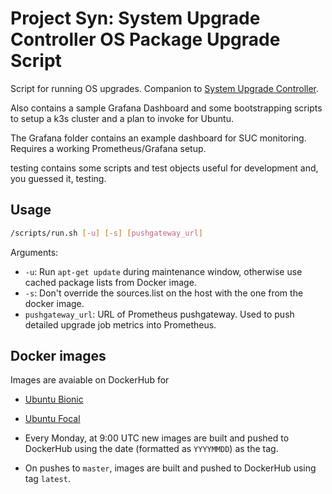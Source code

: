 # Project Syn: System Upgrade Controller OS Package Upgrade Script

Script for running OS upgrades. Companion to [System Upgrade Controller](https://github.com/rancher/system-upgrade-controller/).

Also contains a sample Grafana Dashboard and some bootstrapping scripts to setup a k3s cluster and a plan to invoke for Ubuntu.

The Grafana folder contains an example dashboard for SUC monitoring. Requires a working Prometheus/Grafana setup.

testing contains some scripts and test objects useful for development and, you guessed it, testing.

## Usage

```bash
/scripts/run.sh [-u] [-s] [pushgateway_url]
```

Arguments:
* `-u`: Run `apt-get update` during maintenance window, otherwise use cached package lists from Docker image.
* `-s`: Don't override the sources.list on the host with the one from the docker image.
* `pushgateway_url`: URL of Prometheus pushgateway. Used to push detailed upgrade job metrics into Prometheus.

## Docker images

Images are avaiable on DockerHub for

* [Ubuntu Bionic](https://hub.docker.com/r/projectsyn/suc-ubuntu-bionic)
* [Ubuntu Focal](https://hub.docker.com/r/projectsyn/suc-ubuntu-focal)

* Every Monday, at 9:00 UTC new images are built and pushed to DockerHub using the date (formatted as `YYYYMMDD`) as the tag.
* On pushes to `master`, images are built and pushed to DockerHub using tag `latest`.

